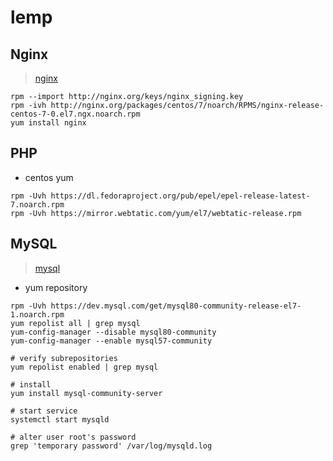 # lemp

## Nginx

> [nginx](http://nginx.org/en/linux_packages.html#stable)

```
rpm --import http://nginx.org/keys/nginx_signing.key
rpm -ivh http://nginx.org/packages/centos/7/noarch/RPMS/nginx-release-centos-7-0.el7.ngx.noarch.rpm
yum install nginx 
```


## PHP

* centos yum
```
rpm -Uvh https://dl.fedoraproject.org/pub/epel/epel-release-latest-7.noarch.rpm
rpm -Uvh https://mirror.webtatic.com/yum/el7/webtatic-release.rpm
```

## MySQL

> [mysql](https://dev.mysql.com/doc/mysql-yum-repo-quick-guide/en/)

* yum repository
```
rpm -Uvh https://dev.mysql.com/get/mysql80-community-release-el7-1.noarch.rpm
yum repolist all | grep mysql
yum-config-manager --disable mysql80-community
yum-config-manager --enable mysql57-community

# verify subrepositories
yum repolist enabled | grep mysql

# install 
yum install mysql-community-server

# start service 
systemctl start mysqld

# alter user root's password
grep 'temporary password' /var/log/mysqld.log
```
